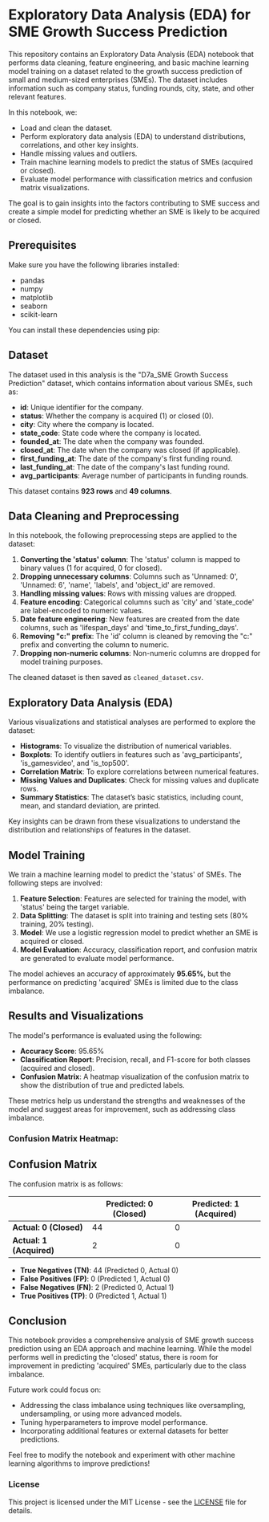 # Exploratory Data Analysis (EDA) for SME Growth Success Prediction

This repository contains an Exploratory Data Analysis (EDA) notebook that performs data cleaning, feature engineering, and basic machine learning model training on a dataset related to the growth success prediction of small and medium-sized enterprises (SMEs). The dataset includes information such as company status, funding rounds, city, state, and other relevant features.

In this notebook, we:

- Load and clean the dataset.
- Perform exploratory data analysis (EDA) to understand distributions, correlations, and other key insights.
- Handle missing values and outliers.
- Train machine learning models to predict the status of SMEs (acquired or closed).
- Evaluate model performance with classification metrics and confusion matrix visualizations.

The goal is to gain insights into the factors contributing to SME success and create a simple model for predicting whether an SME is likely to be acquired or closed.

## Prerequisites

Make sure you have the following libraries installed:

- pandas
- numpy
- matplotlib
- seaborn
- scikit-learn

You can install these dependencies using pip:

## Dataset

The dataset used in this analysis is the "D7a_SME Growth Success Prediction" dataset, which contains information about various SMEs, such as:

- **id**: Unique identifier for the company.
- **status**: Whether the company is acquired (1) or closed (0).
- **city**: City where the company is located.
- **state_code**: State code where the company is located.
- **founded_at**: The date when the company was founded.
- **closed_at**: The date when the company was closed (if applicable).
- **first_funding_at**: The date of the company's first funding round.
- **last_funding_at**: The date of the company's last funding round.
- **avg_participants**: Average number of participants in funding rounds.

This dataset contains **923 rows** and **49 columns**.

## Data Cleaning and Preprocessing

In this notebook, the following preprocessing steps are applied to the dataset:

1. **Converting the 'status' column**: The 'status' column is mapped to binary values (1 for acquired, 0 for closed).
2. **Dropping unnecessary columns**: Columns such as 'Unnamed: 0', 'Unnamed: 6', 'name', 'labels', and 'object_id' are removed.
3. **Handling missing values**: Rows with missing values are dropped.
4. **Feature encoding**: Categorical columns such as 'city' and 'state_code' are label-encoded to numeric values.
5. **Date feature engineering**: New features are created from the date columns, such as 'lifespan_days' and 'time_to_first_funding_days'.
6. **Removing "c:" prefix**: The 'id' column is cleaned by removing the "c:" prefix and converting the column to numeric.
7. **Dropping non-numeric columns**: Non-numeric columns are dropped for model training purposes.

The cleaned dataset is then saved as `cleaned_dataset.csv`.
## Exploratory Data Analysis (EDA)

Various visualizations and statistical analyses are performed to explore the dataset:

- **Histograms**: To visualize the distribution of numerical variables.
- **Boxplots**: To identify outliers in features such as 'avg_participants', 'is_gamesvideo', and 'is_top500'.
- **Correlation Matrix**: To explore correlations between numerical features.
- **Missing Values and Duplicates**: Check for missing values and duplicate rows.
- **Summary Statistics**: The dataset’s basic statistics, including count, mean, and standard deviation, are printed.

Key insights can be drawn from these visualizations to understand the distribution and relationships of features in the dataset.
## Model Training

We train a machine learning model to predict the 'status' of SMEs. The following steps are involved:

1. **Feature Selection**: Features are selected for training the model, with 'status' being the target variable.
2. **Data Splitting**: The dataset is split into training and testing sets (80% training, 20% testing).
3. **Model**: We use a logistic regression model to predict whether an SME is acquired or closed.
4. **Model Evaluation**: Accuracy, classification report, and confusion matrix are generated to evaluate model performance.

The model achieves an accuracy of approximately **95.65%**, but the performance on predicting 'acquired' SMEs is limited due to the class imbalance.

## Results and Visualizations

The model's performance is evaluated using the following:

- **Accuracy Score**: 95.65%
- **Classification Report**: Precision, recall, and F1-score for both classes (acquired and closed).
- **Confusion Matrix**: A heatmap visualization of the confusion matrix to show the distribution of true and predicted labels.

These metrics help us understand the strengths and weaknesses of the model and suggest areas for improvement, such as addressing class imbalance.

### Confusion Matrix Heatmap:
## Confusion Matrix

The confusion matrix is as follows:

|               | Predicted: 0 (Closed) | Predicted: 1 (Acquired) |
|---------------|-----------------------|-------------------------|
| **Actual: 0 (Closed)**  | 44                    | 0                       |
| **Actual: 1 (Acquired)** | 2                     | 0                       |

- **True Negatives (TN)**: 44 (Predicted 0, Actual 0)
- **False Positives (FP)**: 0 (Predicted 1, Actual 0)
- **False Negatives (FN)**: 2 (Predicted 0, Actual 1)
- **True Positives (TP)**: 0 (Predicted 1, Actual 1)


## Conclusion

This notebook provides a comprehensive analysis of SME growth success prediction using an EDA approach and machine learning. While the model performs well in predicting the 'closed' status, there is room for improvement in predicting 'acquired' SMEs, particularly due to the class imbalance.

Future work could focus on:

- Addressing the class imbalance using techniques like oversampling, undersampling, or using more advanced models.
- Tuning hyperparameters to improve model performance.
- Incorporating additional features or external datasets for better predictions.

Feel free to modify the notebook and experiment with other machine learning algorithms to improve predictions!

### License
This project is licensed under the MIT License - see the [LICENSE](LICENSE) file for details.

